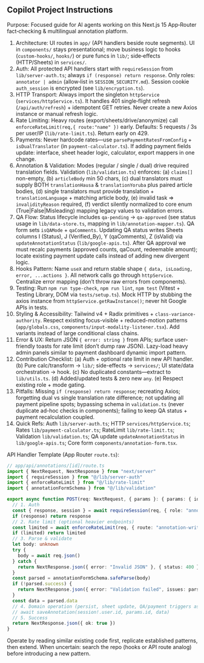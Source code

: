 ## Copilot Project Instructions

Purpose: Focused guide for AI agents working on this Next.js 15 App‑Router fact‑checking & multilingual annotation platform.

1. Architecture: UI routes in `app/` (API handlers beside route segments). UI in `components/` stays presentational; move business logic to hooks (`custom-hooks/`, `hooks/`) or pure funcs in `lib/`; side‑effects (HTTP/Sheets) in `services/`.
2. Auth: All protected API handlers start with `requireSession` from `lib/server-auth.ts`; always `if (response) return response`. Only roles: `annotator | admin` (allow‑list in `SESSION_SECURITY.md`). Session cookie `auth_session` is encrypted (see `lib/encryption.ts`).
3. HTTP Transport: Always import the singleton `httpService` (`services/httpService.ts`). It handles 401 single‑flight refresh (`/api/auth/refresh`) + idempotent GET retries. Never create a new Axios instance or manual refresh logic.
4. Rate Limiting: Heavy routes (export/sheets/drive/anonymize) call `enforceRateLimit(req,{ route:"name" })` early. Defaults: 5 requests / 3s per user/IP (`lib/rate-limit.ts`). Return early on 429.
5. Payments: Never hardcode rates—use `parsePaymentRatesFromConfig` + `isDualTranslator` (in `payment-calculator.ts`). If adding payment fields update: interface, sheet header logic, calculator, export mappers in one change.
6. Annotation & Validation: Modes (regular / single / dual) drive required translation fields. Validation (`lib/validation.ts`) enforces: (a) `claims[]` non-empty, (b) `articleBody` min 50 chars, (c) dual translators must supply BOTH `translationHausa` & `translationYoruba` plus paired article bodies, (d) single translators must provide translation + `translationLanguage` + matching article body, (e) invalid task => `invalidityReason` required, (f) verdict silently normalized to core enum (True|False|Misleading) mapping legacy values to validation errors.
7. QA Flow: Status lifecycle includes `qa-pending` -> `qa-approved` (see status usage in `lib/data-store.ts`, mapping in `lib/annotation-mapper.ts`). QA form sets `isQAMode` + `qaComments`. Updating QA status writes Sheets columns I (Status), J (Verified_By), Y (qaComments), Z (isValid) via `updateAnnotationStatus` (`lib/google-apis.ts`). After QA approval we must recalc payments (approved counts, qaCount, redeemable amount); locate existing payment update calls instead of adding new divergent logic.
8. Hooks Pattern: Name `useX` and return stable shape `{ data, isLoading, error, ...actions }`. All network calls go through `httpService`. Centralize error mapping (don’t throw raw errors from components).
9. Testing: Run `npm run type-check`, `npm run lint`, `npm test` (Vitest + Testing Library, DOM via `tests/setup.ts`). Mock HTTP by stubbing the axios instance from `httpService.getRawInstance()`; never hit Google APIs in tests.
10. Styling & Accessibility: Tailwind v4 + Radix primitives + `class-variance-authority`. Respect existing focus-visible + reduced-motion patterns (`app/globals.css`, `components/input-modality-listener.tsx`). Add variants instead of large conditional class chains.
11. Error & UX: Return JSON `{ error: string }` from APIs; surface user-friendly toasts for rate limit (don’t dump raw JSON). Lazy-load heavy admin panels similar to payment dashboard dynamic import pattern.
12. Contribution Checklist: (a) Auth + optional rate limit in new API handler. (b) Pure calc/transform -> `lib/`; side-effects -> `services/`; UI state/data orchestration -> hook. (c) No duplicated constants—extract to `lib/utils.ts`. (d) Added/updated tests & zero new `any`. (e) Respect existing role + mode gating.
13. Pitfalls: Missing `if (response) return response`; recreating Axios; forgetting dual vs single translation rate difference; not updating all payment pipeline spots; bypassing schema in `validation.ts` (never duplicate ad-hoc checks in components); failing to keep QA status + payment recalculation coupled.
14. Quick Refs: Auth `lib/server-auth.ts`; HTTP `services/httpService.ts`; Rates `lib/payment-calculator.ts`; RateLimit `lib/rate-limit.ts`; Validation `lib/validation.ts`; QA update `updateAnnotationStatus` in `lib/google-apis.ts`; Core form `components/annotation-form.tsx`.

API Handler Template (App Router `route.ts`):

```ts
// app/api/annotations/[id]/route.ts
import { NextRequest, NextResponse } from "next/server"
import { requireSession } from "@/lib/server-auth"
import { enforceRateLimit } from "@/lib/rate-limit"
import { annotationFormSchema } from "@/lib/validation"

export async function POST(req: NextRequest, { params }: { params: { id: string } }) {
  // 1. Auth
  const { response, session } = await requireSession(req, { role: "annotator" })
  if (response) return response
  // 2. Rate limit (optional heavier endpoints)
  const limited = await enforceRateLimit(req, { route: "annotation-write" })
  if (limited) return limited
  // 3. Parse & validate
  let body: unknown
  try {
    body = await req.json()
  } catch {
    return NextResponse.json({ error: "Invalid JSON" }, { status: 400 })
  }
  const parsed = annotationFormSchema.safeParse(body)
  if (!parsed.success) {
    return NextResponse.json({ error: "Validation failed", issues: parsed.error.format() }, { status: 422 })
  }
  const data = parsed.data
  // 4. Domain operation (persist, sheet update, QA/payment triggers as needed)
  // await saveAnnotation(session!.user.id, params.id, data)
  // 5. Success
  return NextResponse.json({ ok: true })
}
```

Operate by reading similar existing code first, replicate established patterns, then extend. When uncertain: search the repo (hooks or API route analog) before introducing a new pattern.
